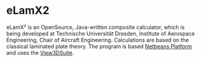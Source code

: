 # eLamX2
eLamX² is an OpenSource, Java-written composite calculator, which is being developed at Technische Universität Dresden, Institute of Aerospace Engineering, Chair of Aircraft Engineering. Calculations are based on the classical laminated plate theory. The program is based [Netbeans Platform](https://netbeans.apache.org/) and uses the [View3DSuite](https://github.com/AndiMb/View3DSuite).
